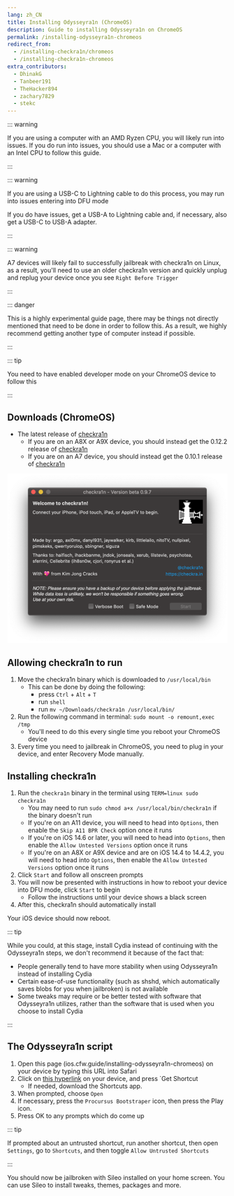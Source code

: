 ```yaml
---
lang: zh_CN
title: Installing Odysseyra1n (ChromeOS)
description: Guide to installing Odysseyra1n on ChromeOS
permalink: /installing-odysseyra1n-chromeos
redirect_from:
  - /installing-checkra1n/chromeos
  - /installing-checkra1n-chromeos
extra_contributors:
  - DhinakG
  - Tanbeer191
  - TheHacker894
  - zachary7829
  - stekc
---
```


::: warning

If you are using a computer with an AMD Ryzen CPU, you will likely run into issues. If you do run into issues, you should use a Mac or a computer with an Intel CPU to follow this guide.

:::

::: warning

If you are using a USB-C to Lightning cable to do this process, you may run into issues entering into DFU mode

If you do have issues, get a USB-A to Lightning cable and, if necessary, also get a USB-C to USB-A adapter.

:::

::: warning

A7 devices will likely fail to successfully jailbreak with checkra1n on Linux, as a result, you'll need to use an older checkra1n version and quickly unplug and replug your device once you see `Right Before Trigger`

:::

::: danger

This is a highly experimental guide page, there may be things not directly mentioned that need to be done in order to follow this. As a result, we highly recommend getting another type of computer instead if possible.

:::

::: tip

You need to have enabled developer mode on your ChromeOS device to follow this

:::

## Downloads (ChromeOS)

- The latest release of [checkra1n](https://checkra.in)
  - If you are on an A8X or A9X device, you should instead get the 0.12.2 release of [checkra1n](https://checkra.in/releases/0.12.2-beta#all-downloads)
  - If you are on an A7 device, you should instead get the 0.10.1 release of [checkra1n](https://checkra.in/releases/0.10.1-beta#all-downloads)

![A screenshot of the checkra1n application](/assets/images/checkra1n.png)

## Allowing checkra1n to run

1. Move the checkra1n binary which is downloaded to `/usr/local/bin`
    - This can be done by doing the following:
      - press `Ctrl` + `Alt` + `T`
      - run `shell`
      - run `mv ~/Downloads/checkra1n /usr/local/bin/`
1. Run the following command in terminal: `sudo mount -o remount,exec /tmp`
    - You'll need to do this every single time you reboot your ChromeOS device
1. Every time you need to jailbreak in ChromeOS, you need to plug in your device, and enter Recovery Mode manually.

## Installing checkra1n

1. Run the `checkra1n` binary in the terminal using `TERM=linux sudo checkra1n`
    - You may need to run `sudo chmod a+x /usr/local/bin/checkra1n` if the binary doesn't run
    - If you're on an A11 device, you will need to head into `Options`, then enable the `Skip A11 BPR Check` option once it runs
    - If you're on iOS 14.6 or later, you will need to head into `Options`, then enable the `Allow Untested Versions` option once it runs
    - If you're on an A8X or A9X device and are on iOS 14.4 to 14.4.2, you will need to head into `Options`, then enable the `Allow Untested Versions` option once it runs
1. Click `Start` and follow all onscreen prompts
1. You will now be presented with instructions in how to reboot your device into <router-link to="/faq/#what-is-dfu-mode">DFU mode</router-link>, click `Start` to begin
    - Follow the instructions until your device shows a black screen
1. After this, checkra1n should automatically install

Your iOS device should now reboot.

<!--Will probably make this better later on but this will work for now-->

::: tip

While you could, at this stage, install Cydia instead of continuing with the Odysseyra1n steps, we don't recommend it because of the fact that:

 - People generally tend to have more stability when using Odysseyra1n instead of installing Cydia
 - Certain ease-of-use functionality (such as shshd, which automatically saves blobs for you when jailbroken) is not available
 - Some tweaks may require or be better tested with software that Odysseyra1n utilizes, rather than the software that is used when you choose to install Cydia

:::

## The Odysseyra1n script

1. Open this page (ios.cfw.guide/installing-odysseyra1n-chromeos) on your device by typing this URL into Safari
1. Click on [this hyperlink](https://www.icloud.com/shortcuts/8d4e206d568d4aadb624b2a6191a3771) on your device, and press `Get Shortcut
    - If needed, download the Shortcuts app.
1. When prompted, choose `Open`
1. If necessary, press the `Procursus Bootstraper` icon, then press the Play icon.
1. Press OK to any prompts which do come up

::: tip

If prompted about an untrusted shortcut, run another shortcut, then open `Settings`, go to `Shortcuts`, and then toggle `Allow Untrusted Shortcuts`

:::

You should now be jailbroken with Sileo installed on your home screen. You can use Sileo to install <router-link to="/faq/#what-are-tweaks">tweaks</router-link>, themes, packages and more.
